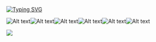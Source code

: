 [![Typing SVG](https://readme-typing-svg.demolab.com?font=Fira+Code&pause=1000&center=true&width=435&lines=Full+Stack+Web+Developer;Assistant+Instructor+)](https://git.io/typing-svg)

![Alt text](<https://img.shields.io/badge/C%20Sharp-239120.svg?style=for-the-badge&logo=C-Sharp&logoColor=white>)![Alt text](<https://img.shields.io/badge/JavaScript-F7DF1E.svg?style=for-the-badge&logo=JavaScript&logoColor=black>)![Alt text](<https://img.shields.io/badge/java-%23ED8B00.svg?style=for-the-badge&logo=java&logoColor=white>)![Alt text](<https://img.shields.io/badge/.NET-512BD4.svg?style=for-the-badge&logo=dotnet&logoColor=white>)![Alt text](<https://img.shields.io/badge/Spring-6DB33F.svg?style=for-the-badge&logo=Spring&logoColor=white>)![Alt text](<https://img.shields.io/badge/LinkedIn-0A66C2.svg?style=for-the-badge&logo=LinkedIn&logoColor=white>)

![](https://komarev.com/ghpvc/?iremcibal=your-github-iremcibal&style=for-the-badge)

